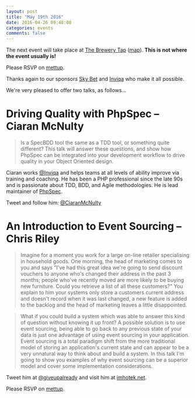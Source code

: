 ```yaml
---
layout: post
title: "May 19th 2016"
date: 2016-04-26 09:48:08
categories: events
comments: false
---
```


The next event will take place at [The Brewery Tap](http://www.brewerytapleeds.co.uk/) ([map](https://www.google.co.uk/maps/place/The+Brewery+Tap/@53.7951742,-1.5474117,17z/data=!3m1!4b1!4m2!3m1!1s0x48795c1ed6afb755:0x2c8044fb4dca4aa6)). __This is not where the event usually is!__

Please RSVP on [mettup](http://www.meetup.com/leedsphp/events/230710471/).

Thanks again to our sponsors [Sky Bet](http://skybetcareers.com/about-us) and [Inviqa](http://inviqa.com/) who make it all possible.

We're very pleased to offer two talks, as follows…

# Driving Quality with PhpSpec – Ciaran McNulty

> Is a SpecBDD tool the same as a TDD tool, or something quite different? This talk will answer these questions, and show how PhpSpec can be integrated into your development workflow to drive quality in your Object Oriented design.

Ciaran works [@Inviqa](https://twitter.com/Inviqa) and helps teams at all levels of ability improve via training and coaching. He has been a PHP professional since the late 90s and is passionate about TDD, BDD, and Agile methodologies. He is lead maintainer of [PhpSpec](http://www.phpspec.net/en/latest/).

Tweet and follow him: [@CiaranMcNulty](https://twitter.com/CiaranMcNulty)

# An Introduction to Event Sourcing – Chris Riley

> Imagine for a moment you work for a large on-line retailer specialising in household goods. One morning, the head of marketing comes to you and says "I've had this great idea we're going to send discount vouchers to anyone who's changed their address in the past 3 months; people who've recently moved are more likely to be buying new furniture. Could you retrieve a list of all these customers?" You explain to him your systems only store a customers current address and doesn't record when it was last changed, a new feature is added to the backlog and the head of marketing leaves a little disappointed.

> What if you could build a system which was able to answer this kind of question without knowing it up front? A possible solution is to use event sourcing, being able to go back to any previous state of your data is just one advantage of using event sourcing in your application. Event sourcing is a total paradigm shift from the more traditional model of storing an application's current state and can appear to be a very unnatural way to think about and build a system. In this talk I'm going to show you examples of why event sourcing can be a superior model and cover some implementation considerations.

Tweet him at [@giveupalready](https://twitter.com/giveupalready) and visit him at [imhotek.net](http://www.imhotek.net).

Please RSVP on [mettup](http://www.meetup.com/leedsphp/events/230710471/).
